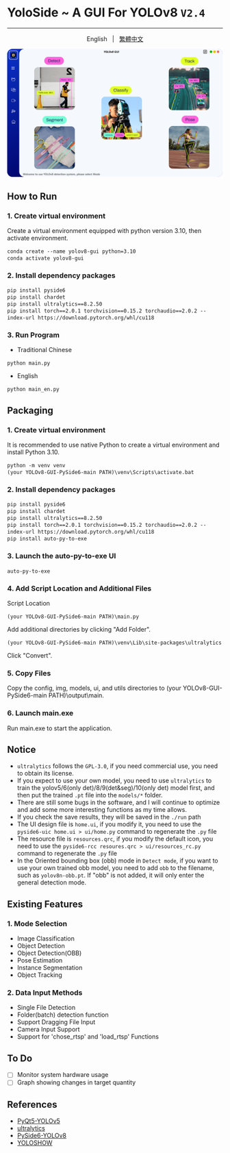 # YoloSide ~ A GUI For YOLOv8 `V2.4`
---
  <p align="center"> 
  English &nbsp; | &nbsp; <a href="https://github.com/SuPoTing/YOLOv8-GUI-PySide6/blob/main/README_zh_tw.md">繁體中文</a>
 </p>


![](UI_en.png)

## How to Run
### 1. Create virtual environment

Create a virtual environment equipped with python version 3.10, then activate environment. 

```shell
conda create --name yolov8-gui python=3.10
conda activate yolov8-gui
```
### 2. Install dependency packages 

```shell
pip install pyside6
pip install chardet
pip install ultralytics==8.2.50
pip install torch==2.0.1 torchvision==0.15.2 torchaudio==2.0.2 --index-url https://download.pytorch.org/whl/cu118
```

### 3. Run Program
- Traditional Chinese
```shell
python main.py
```
- English
```shell
python main_en.py
```

## Packaging
### 1. Create virtual environment

It is recommended to use native Python to create a virtual environment and install Python 3.10.
```shell
python -m venv venv
(your YOLOv8-GUI-PySide6-main PATH)\venv\Scripts\activate.bat
```

### 2. Install dependency packages 

```shell
pip install pyside6
pip install chardet
pip install ultralytics==8.2.50
pip install torch==2.0.1 torchvision==0.15.2 torchaudio==2.0.2 --index-url https://download.pytorch.org/whl/cu118
pip install auto-py-to-exe
```

### 3. Launch the auto-py-to-exe UI

```shell
auto-py-to-exe
```

### 4. Add Script Location and Additional Files

Script Location
```shell
(your YOLOv8-GUI-PySide6-main PATH)\main.py
```

Add additional directories by clicking "Add Folder".
```shell
(your YOLOv8-GUI-PySide6-main PATH)\venv\Lib\site-packages\ultralytics
```

Click "Convert".

### 5. Copy Files
Copy the config, img, models, ui, and utils directories to (your YOLOv8-GUI-PySide6-main PATH)\output\main.

### 6. Launch main.exe
Run main.exe to start the application.

## Notice
- `ultralytics` follows the `GPL-3.0`, if you need commercial use, you need to obtain its license.
- If you expect to use your own model, you need to use `ultralytics` to train the yolov5/6(only det)/8/9(det&seg)/10(only det) model first, and then put the trained `.pt` file into the `models/*` folder.
- There are still some bugs in the software, and I will continue to optimize and add some more interesting functions as my time allows.
- If you check the save results, they will be saved in the `./run` path
- The UI design file is `home.ui`, if you modify it, you need to use the `pyside6-uic home.ui > ui/home.py` command to regenerate the `.py` file
- The resource file is `resources.qrc`, if you modify the default icon, you need to use the `pyside6-rcc resoures.qrc > ui/resources_rc.py` command to regenerate the `.py` file
- In the Oriented bounding box (obb) mode in `Detect mode`, if you want to use your own trained obb model, you need to add `obb` to the filename, such as `yolov8n-obb.pt`. If "obb" is not added, it will only enter the general detection mode.
## Existing Features
### 1. Mode Selection
- Image Classification
- Object Detection
- Object Detection(OBB)
- Pose Estimation
- Instance Segmentation
- Object Tracking
### 2. Data Input Methods
- Single File Detection
- Folder(batch) detection function
- Support Dragging File Input
- Camera Input Support
- Support for 'chose_rtsp' and 'load_rtsp' Functions

## To Do
- [ ] Monitor system hardware usage
- [ ] Graph showing changes in target quantity

## References
- [PyQt5-YOLOv5](https://github.com/Javacr/PyQt5-YOLOv5)
- [ultralytics](https://github.com/ultralytics/ultralytics)
- [PySide6-YOLOv8](https://github.com/Jai-wei/YOLOv8-PySide6-GUI/tree/main)
- [YOLOSHOW](https://github.com/SwimmingLiu/YOLOSHOW/tree/31644373fca58aefcc9dba72a610c92031e5331b)
